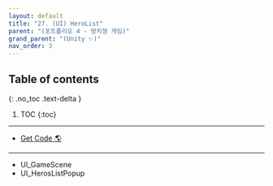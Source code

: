 ```yaml
---
layout: default
title: "27. (UI) HeroList"
parent: "(포트폴리오 4 - 방치형 게임)"
grand_parent: "(Unity ✨)"
nav_order: 3
---
```


## Table of contents
{: .no_toc .text-delta }

1. TOC
{:toc}

---

* [Get Code 🌎](https://github.com/Arthur880708/Unity.IncrementalGame.Example/tree/10)

---

* UI_GameScene
* UI_HerosListPopup

